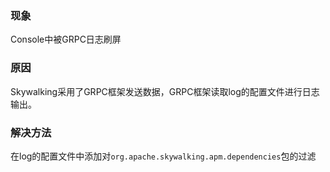 ### 现象
Console中被GRPC日志刷屏

### 原因
Skywalking采用了GRPC框架发送数据，GRPC框架读取log的配置文件进行日志输出。

### 解决方法
在log的配置文件中添加对`org.apache.skywalking.apm.dependencies`包的过滤
